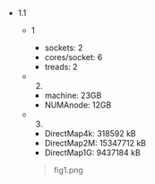 * 1.1
	* 1
		* sockets:		2
		* cores/socket:	6
		* treads:		2

	* 2.
		* machine:		23GB
		* NUMAnode:		12GB

	* 3.
		* DirectMap4k:      318592 kB
		* DirectMap2M:    15347712 kB
		* DirectMap1G:     9437184 kB
		> fig1.png

